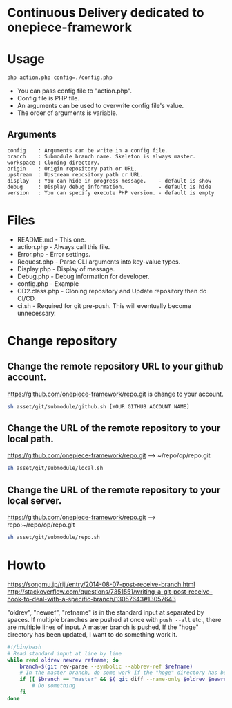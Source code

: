 Continuous Delivery dedicated to onepiece-framework
===

# Usage

```sh
php action.php config=./config.php
```

 * You can pass config file to "action.php".
 * Config file is PHP file.
 * An arguments can be used to overwrite config file's value.
 * The order of arguments is variable.

## Arguments

```
config    : Arguments can be write in a config file.
branch    : Submodule branch name. Skeleton is always master.
workspace : Cloning directory.
origin    : Origin repository path or URL.
upstream  : Upstream repository path or URL.
display   : You can hide in progress message.    - default is show
debug     : Display debug information.           - default is hide
version   : You can specify execute PHP version. - default is empty
```

# Files

 * README.md      - This one.
 * action.php     - Always call this file.
 * Error.php      - Error settings.
 * Request.php    - Parse CLI arguments into key-value types.
 * Display.php    - Display of message.
 * Debug.php      - Debug information for developer.
 * config.php     - Example
 * CD2.class.php  - Cloning repository and Update repository then do CI/CD.
 * ci.sh          - Required for git pre-push. This will eventually become unnecessary.

# Change repository

## Change the remote repository URL to your github account.

https://github.com/onepiece-framework/repo.git is change to your account.

```sh
sh asset/git/submodule/github.sh [YOUR GITHUB ACCOUNT NAME]
```

## Change the URL of the remote repository to your local path.

https://github.com/onepiece-framework/repo.git --> ~/repo/op/repo.git

```sh
sh asset/git/submodule/local.sh
```

## Change the URL of the remote repository to your local server.

https://github.com/onepiece-framework/repo.git --> repo:~/repo/op/repo.git

```sh
sh asset/git/submodule/repo.sh
```

# Howto

https://songmu.jp/riji/entry/2014-08-07-post-receive-branch.html
http://stackoverflow.com/questions/7351551/writing-a-git-post-receive-hook-to-deal-with-a-specific-branch/13057643#13057643

  "oldrev", "newref", "refname" is in the standard input at separated by spaces.
  If multiple branches are pushed at once with `push --all` etc., there are multiple lines of input.
  A master branch is pushed, If the "hoge" directory has been updated, I want to do something work it.

```sh
#!/bin/bash
# Read standard input at line by line
while read oldrev newrev refname; do
    branch=$(git rev-parse --symbolic --abbrev-ref $refname)
    # In the master branch, do some work if the "hoge" directory has been updated.
    if [[ $branch == "master" && $( git diff --name-only $oldrev $newrev -- hoge ) ]]; then
        # Do something
    fi
done
```
